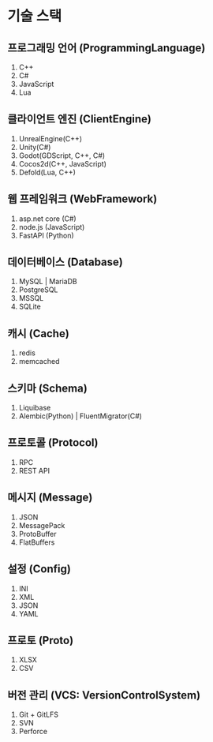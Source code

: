 # 기술 스택

##  프로그래밍 언어 (ProgrammingLanguage)

1. C++
2. C# 
3. JavaScript
4. Lua

## 클라이언트 엔진 (ClientEngine)

1. UnrealEngine(C++)
2. Unity(C#)
3. Godot(GDScript, C++, C#)
4. Cocos2d(C++, JavaScript)
5. Defold(Lua, C++)

## 웹 프레임워크 (WebFramework)

1. asp.net core (C#)
2. node.js (JavaScript)
2. FastAPI (Python)

## 데이터베이스 (Database)

1. MySQL | MariaDB
2. PostgreSQL
3. MSSQL
4. SQLite

## 캐시 (Cache)

1. redis
2. memcached

## 스키마 (Schema)

1. Liquibase
2. Alembic(Python) | FluentMigrator(C#)

## 프로토콜 (Protocol)

1. RPC
2. REST API

## 메시지 (Message)

1. JSON
2. MessagePack
3. ProtoBuffer
4. FlatBuffers

## 설정 (Config)

1. INI
2. XML
3. JSON
4. YAML

## 프로토 (Proto)

1. XLSX
2. CSV

## 버전 관리 (VCS: VersionControlSystem)

1. Git + GitLFS
2. SVN
3. Perforce